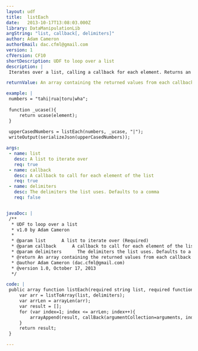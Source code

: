 ```yaml
---
layout: udf
title:  listEach
date:   2013-10-17T13:08:03.000Z
library: DataManipulationLib
argString: "list, callback[, delimiters]"
author: Adam Cameron
authorEmail: dac.cfml@gmail.com
version: 1
cfVersion: CF10
shortDescription: UDF to loop over a list
description: |
 Iterates over a list, calling a callback for each element. Returns an ARRAY of the results of the callback calls. The callback receives the arguments passed to the listEach(), plus index, element and length.

returnValue: An array containing the returned values from each callback call

example: |
 numbers = "tahi|rua|toru|wha";
 
 function _ucase(){
     return ucase(element);
 }
 
 upperCasedNumbers = listEach(numbers, _ucase, "|");
 writeOutput(serializeJson(upperCasedNumbers));

args:
 - name: list
   desc: A list to iterate over
   req: true
 - name: callback
   desc: A callback to call for each element of the list
   req: true
 - name: delimiters
   desc: The delimiters the list uses. Defaults to a comma
   req: false


javaDoc: |
 /**
  * UDF to loop over a list
  * v1.0 by Adam Cameron
  * 
  * @param list      A list to iterate over (Required)
  * @param callback      A callback to call for each element of the list (Required)
  * @param delimiters      The delimiters the list uses. Defaults to a comma (Optional)
  * @return An array containing the returned values from each callback call 
  * @author Adam Cameron (dac.cfml@gmail.com) 
  * @version 1.0, October 17, 2013 
  */

code: |
 public array function listEach(required string list, required function callback, string delimiters=","){
     var arr = listToArray(list, delimiters);
     var arrLen = arrayLen(arr);
     var result = [];
     for (var index=1; index <= arrLen; index++){
         arrayAppend(result, callBack(argumentCollection=arguments, index=index, element=arr[index], length=arrLen));
     }
     return result;
 }

---
```



